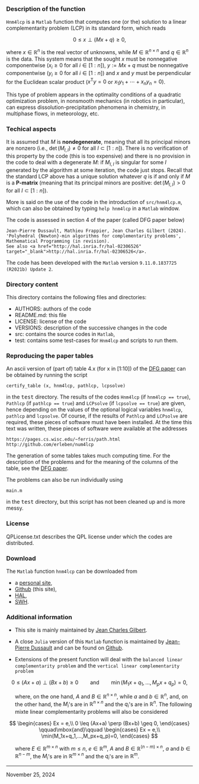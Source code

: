 ### Description of the function

`Hnm4lcp` is a `Matlab` function that computes one (or the) solution to a
linear complementarity problem (LCP) in its standard form, which reads

$$
0 \leq x \perp (Mx+q) \geq 0,
$$

where $x \in \mathbb{R}^n$ is the real vector of unknowns, while $M \in
\mathbb{R}^{n\times n}$ and $q \in \mathbb{R}^n$ is the data. This
system means that the sought $x$ must be nonnegative componentwise
($x_i\geq0$ for all $i\in[1:n]$), $y := Mx+q$ must be nonnegative
componentwise ($y_i\geq0$ for all $i\in[1:n]$) and $x$ and $y$ must be
perpendicular for the Euclidean scalar product ($x^\mathsf{T}y = 0$ or
$x_1y_1+\cdots+x_ny_n=0$).

This type of problem appears in the optimality conditions of a quadratic
optimization problem, in nonsmooth mechanics (in robotics in
particular), can express dissolution-precipitation phenomena in
chemistry, in multiphase flows, in meteorology, etc.


### Techical aspects

It is assumed that $M$ is <b>nondegenerate</b>, meaning that all its
principal minors are nonzero (i.e., $\det(M_{I,I}) \ne 0$ for all
$I\subset [1:n]$). There is no verification of this property by the code
(this is too expensive) and there is no provision in the code to deal
with a degenerate $M$: if $M_{I,I}$ is singular for some $I$ generated
by the algorithm at some iteration, the code just stops. Recall that the
standard LCP above has a unique solution whatever $q$ is if and only if
$M$ is a <b>P-matrix</b> (meaning that its principal minors are
positive: $\det(M_{I,I}) > 0$ for all $I\subset [1:n]$).

More is said on the use of the code in the introduction of
<code>src/hnm4lcp.m</code>, which can also be obtained by typing `help
hnm4lcp` in a `Matlab` window.

The code is assessed in section 4 of the paper (called DFG paper below)

	Jean-Pierre Dussault, Mathieu Frappier, Jean Charles Gilbert (2024).
	'Polyhedral {Newton}-min algorithms for complementarity problems',
	Mathematical Programming (in revision).
	See also <a href="http://hal.inria.fr/hal-02306526" target="_blank">http://hal.inria.fr/hal-02306526</a>.

The code has been developed with the `Matlab` version `9.11.0.1837725
(R2021b) Update 2`.


### Directory content

This directory contains the following files and directories:
- AUTHORS: authors of the code
- README.md: this file
- LICENSE: license of the code
- VERSIONS: description of the successive changes in the code
- src: contains the source codes in `Matlab`,
- test: contains some test-cases for `Hnm4lcp` and scripts to run them.


### Reproducing the paper tables

An ascii version of (part of) table 4.x (for x in [1:10]) of the <a
href="http://hal.inria.fr/hal-02306526" target="_blank">DFG paper</a>
can be obtained by running the script

	certify_table (x, hnm4lcp, pathlcp, lcpsolve)

in the <tt>test</tt> directory. The results of the codes `Hnm4lcp` (if
`hnm4lcp == true`), `Pathlcp` (if `pathlcp == true`) and `LCPsolve` (if
`lcpsolve == true`) are given, hence depending on the values of the
optional logical variables `hnm4lcp`, `pathlcp` and `lcpsolve`. Of
course, if the results of `Pathlcp` and `LCPsolve` are required, these
pieces of software must have been installed. At the time this text was
written, these pieces of software were available at the addresses

	https://pages.cs.wisc.edu/~ferris/path.html
	http://github.com/erleben/num4lcp

The generation of some tables takes much computing time. For the
description of the problems and for the meaning of the columns of the
table, see the <a href="http://hal.inria.fr/hal-02306526"
target="_blank">DFG paper</a>.

The problems can also be run individually using

	main.m

in the <tt>test</tt> directory, but this script has not been cleaned up
and is more messy.


### License

QPLicense.txt describes the QPL license under which the codes are
distributed.


### Download

The `Matlab` function `hnm4lcp` can be downloaded from
- a <a
  href="https://who.rocq.inria.fr/Jean-Charles.Gilbert/codes/hnm4lcp/hnm4lcp.html"
  target="_blank">personal site</a>,
- <a href="https://github.com/gilbert-jch/hnm4lcp"
  target="_blank">Github</a> (this site),
- <a href="https://hal.science/hal-04799965v1">HAL</a>,
- <a href="https://archive.softwareheritage.org/browse/directory/7d600e80e4d08377f62b85a95e9de8a1e4ae9500/?origin_url=https://hal.archives-ouvertes.fr/hal-04799965&release=HEAD&snapshot=60509c3e42a5d919b62e694f7078a2b3aba2a0a8">SWH</a>.


### Additional information

<ul>

<li>

This site is mainly maintained by <a
href="https://who.rocq.inria.fr/Jean-Charles.Gilbert/mypage.html"
target="_blank">Jean Charles Gilbert</a>.

<li>

A close `Julia` version of this `Matlab` function is maintained by <a
href="https://github.com/vepiteski" target="_blank">Jean-Pierre
Dussault</a> and can be found on <a
href="https://github.com/vepiteski/HNM4CP.jl"
target="_blank">Github</a>.

<li>

Extensions of the present function will deal with the ``balanced linear
complementarity problem`` and the ``vertical linear complementarity problem``

</ul>

$$
0 \leq (Ax+a) \perp (Bx+b) \geq 0
\qquad\mbox{and}\qquad
\min(M_1x+q_1,…,M_px+q_p)=0,
$$

<ul>

where, on the one hand, $A$ and $B\in\mathbb{R}^{n\times n}$, while $a$
and $b\in\mathbb{R}^n$, and, on the other hand, the $M_i$'s are in
$\mathbb{R}^{n\times n}$ and the $q_i$'s are in $\mathbb{R}^n$. The
following mixte linear complementarity problems will also be considered

</ul>

$$
\begin{cases}
Ex = e,\\
0 \leq (Ax+a) \perp (Bx+b) \geq 0,
\end{cases}
\qquad\mbox{and}\qquad
\begin{cases}
Ex = e,\\
\min(M_1x+q_1,…,M_px+q_p)=0,
\end{cases}
$$

<ul>

where $E\in\mathbb{R}^{m\times n}$ with $m\leq n$, $e\in\mathbb{R}^m$,
$A$ and $B\in\mathbb{R}^{(n-m)\times n}$, $a$ and
$b\in\mathbb{R}^{n-m}$, the $M_i$'s are in $\mathbb{R}^{m\times n}$ and
the $q_i$'s are in $\mathbb{R}^m$.

</ul>



------------------------------------------------------------------------

November 25, 2024
